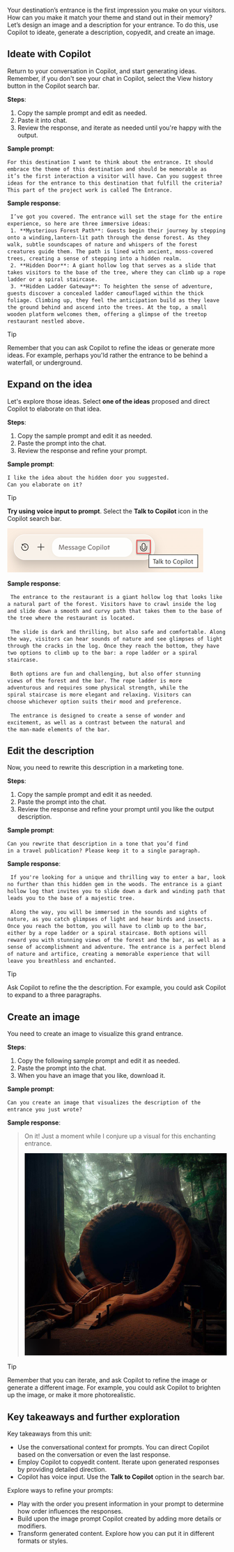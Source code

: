 Your destination’s entrance is the first impression you make on your visitors. How can you make it match your theme and stand out in their memory? Let’s design an image and a description for your entrance. To do this, use Copilot to ideate, generate a description, copyedit, and create an image.

## Ideate with Copilot
Return to your conversation in Copilot, and start generating ideas. Remember, if you don't see your chat in Copilot, select the View history button in the Copilot search bar.

**Steps**:
1. Copy the sample prompt and edit as needed.
2. Paste it into chat.
3. Review the response, and iterate as needed until you're happy with the output.

**Sample prompt**:
``` 
For this destination I want to think about the entrance. It should 
embrace the theme of this destination and should be memorable as 
it’s the first interaction a visitor will have. Can you suggest three 
ideas for the entrance to this destination that fulfill the criteria? 
This part of the project work is called The Entrance.

```
**Sample response**:
```
 I’ve got you covered. The entrance will set the stage for the entire experience, so here are three immersive ideas:
 1. **Mysterious Forest Path**: Guests begin their journey by stepping onto a winding,lantern-lit path through the dense forest. As they walk, subtle soundscapes of nature and whispers of the forest creatures guide them. The path is lined with ancient, moss-covered trees, creating a sense of stepping into a hidden realm.
 2. **Hidden Door**: A giant hollow log that serves as a slide that takes visitors to the base of the tree, where they can climb up a rope ladder or a spiral staircase.
 3. **Hidden Ladder Gateway**: To heighten the sense of adventure, guests discover a concealed ladder camouflaged within the thick foliage. Climbing up, they feel the anticipation build as they leave the ground behind and ascend into the trees. At the top, a small wooden platform welcomes them, offering a glimpse of the treetop restaurant nestled above.
```
> [!TIP]
> Remember that you can ask Copilot to refine the ideas or generate more ideas. For example, perhaps you'ld rather the entrance to be behind a waterfall, or underground.

## Expand on the idea
Let's explore those ideas.
Select **one of the ideas** proposed and direct Copilot to elaborate on that idea.

**Steps**:
1. Copy the sample prompt and edit it as needed.
2. Paste the prompt into the chat.
3. Review the response and refine your prompt.

**Sample prompt**:
```
I like the idea about the hidden door you suggested. 
Can you elaborate on it? 
```

> [!TIP]
> **Try using voice input to prompt**. Select the **Talk to Copilot** icon in the Copilot search bar.
> 
> 
> ![Screenshot of the copilot search bar with the Talk to Copilot icon highlighted](../media/voice-input.png)

**Sample response**:
```
 The entrance to the restaurant is a giant hollow log that looks like a natural part of the forest. Visitors have to crawl inside the log and slide down a smooth and curvy path that takes them to the base of the tree where the restaurant is located.
 
 The slide is dark and thrilling, but also safe and comfortable. Along the way, visitors can hear sounds of nature and see glimpses of light through the cracks in the log. Once they reach the bottom, they have two options to climb up to the bar: a rope ladder or a spiral staircase.
 
 Both options are fun and challenging, but also offer stunning 
views of the forest and the bar. The rope ladder is more 
adventurous and requires some physical strength, while the 
spiral staircase is more elegant and relaxing. Visitors can 
choose whichever option suits their mood and preference. 
 
 The entrance is designed to create a sense of wonder and 
excitement, as well as a contrast between the natural and 
the man-made elements of the bar.
```
## Edit the description
Now, you need to rewrite this description in a marketing tone.

**Steps**:
1. Copy the sample prompt and edit it as needed.
2. Paste the prompt into the chat.
3. Review the response and refine your prompt until you like the output description.

**Sample prompt**:
```
Can you rewrite that description in a tone that you’d find 
in a travel publication? Please keep it to a single paragraph.
```
**Sample response**:
```
 If you're looking for a unique and thrilling way to enter a bar, look no further than this hidden gem in the woods. The entrance is a giant hollow log that invites you to slide down a dark and winding path that leads you to the base of a majestic tree.
 
 Along the way, you will be immersed in the sounds and sights of nature, as you catch glimpses of light and hear birds and insects. Once you reach the bottom, you will have to climb up to the bar, either by a rope ladder or a spiral staircase. Both options will reward you with stunning views of the forest and the bar, as well as a sense of accomplishment and adventure. The entrance is a perfect blend of nature and artifice, creating a memorable experience that will leave you breathless and enchanted.
```
> [!TIP]
> Ask Copilot to refine the the description. For example, you could ask Copilot to expand to a three paragraphs.

## Create an image
You need to create an image to visualize this grand entrance.

**Steps**:
1. Copy the following sample prompt and edit it as needed.
2. Paste the prompt into the chat.
1. When you have an image that you like, download it.

**Sample prompt**:

```
Can you create an image that visualizes the description of the 
entrance you just wrote?
```

**Sample response**:

> On it! Just a moment while I conjure up a visual for this enchanting entrance.
> 
> ![Screenshot of the Entrance image.](../media/entrance.png)

> [!TIP]
> Remember that you can iterate, and ask Copilot to refine the image or generate a different image. For example, you could ask Copilot to brighten up the image, or make it more photorealistic.

## Key takeaways and further exploration

Key takeaways from this unit:

- Use the conversational context for prompts. You can direct Copilot based on the conversation or even the last response.  
- Employ Copilot to copyedit content. Iterate upon generated responses by providing detailed direction.
- Copilot has voice input. Use the **Talk to Copilot** option in the search bar.

Explore ways to refine your prompts:

- Play with the order you present information in your prompt to determine how order influences the responses.
- Build upon the image prompt Copilot created by adding more details or modifiers.
- Transform generated content. Explore how you can put it in different formats or styles.